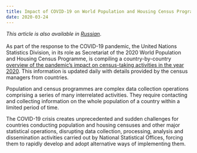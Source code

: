 ```yaml
---
title: Impact of COVID-19 on World Population and Housing Census Programme
date: 2020-03-24
---
```


_This article is also available in
[Russian](https://raw.githubusercontent.com/UNStats/covid-19-response/master/static/impact-on-world-population-and-housing-census-programme-RU.pdf)_.<br/><br/>As
part of the response to the COVID-19 pandemic, the United Nations Statistics
Division, in its role as Secretariat of the 2020 World Population and Housing
Census Programme, is compiling a country-by-country
[overview of the pandemic’s impact on census-taking activities in the year 2020](https://unstats.un.org/unsd/demographic-social/census/COVID-19/).
This information is updated daily with details provided by the census managers
from countries.

Population and census programmes are complex data collection operations
comprising a series of many interrelated activities. They require contacting and
collecting information on the whole population of a country within a limited
period of time.

The COVID-19 crisis creates unprecedented and sudden challenges for countries
conducting population and housing censuses and other major statistical
operations, disrupting data collection, processing, analysis and dissemination
activities carried out by National Statistical Offices, forcing them to rapidly
develop and adopt alternative ways of implementing them.
